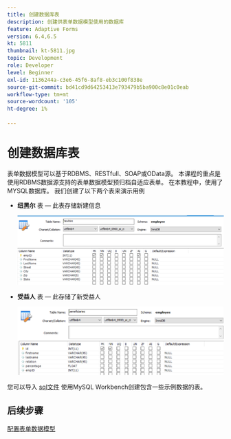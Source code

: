 ```yaml
---
title: 创建数据库表
description: 创建供表单数据模型使用的数据库
feature: Adaptive Forms
version: 6.4,6.5
kt: 5811
thumbnail: kt-5811.jpg
topic: Development
role: Developer
level: Beginner
exl-id: 1136244a-c3e6-45f6-8af8-eb3c100f838e
source-git-commit: bd41cd9d64253413e793479b5ba900c8e01c0eab
workflow-type: tm+mt
source-wordcount: '105'
ht-degree: 1%

---
```


# 创建数据库表

表单数据模型可以基于RDBMS、RESTfull、SOAP或OData源。 本课程的重点是使用RDBMS数据源支持的表单数据模型预归档自适应表单。 在本教程中，使用了MYSQL数据库。 我们创建了以下两个表来演示用例

* **纽黑尔** 表 — 此表存储新建信息

   ![纽黑尔](assets/newhire-table.png)


* **受益人** 表 — 此存储了新受益人

   ![受益人](assets/beneficiaries-table.png)

您可以导入 [sql文件](assets/db-schema.sql) 使用MySQL Workbench创建包含一些示例数据的表。

## 后续步骤

[配置表单数据模型](./configuring-form-data-model.md)

